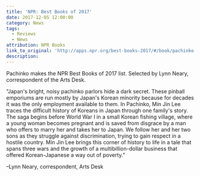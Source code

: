 ```yaml
---
title: 'NPR: Best Books of 2017'
date: 2017-12-05 12:00:00
category: News
tags:
  - Reviews
  - News
attribution: NPR Books
link_to_original: 'http://apps.npr.org/best-books-2017/#/book/pachinko'
description:
---
```



Pachinko makes the NPR Best Books of 2017 list. Selected by Lynn Neary, correspondent of the Arts Desk.

"Japan's bright, noisy pachinko parlors hide a dark secret. These pinball emporiums are run mostly by Japan's Korean minority because for decades it was the only employment available to them. In Pachinko, Min Jin Lee traces the difficult history of Koreans in Japan through one family's story. The saga begins before World War I in a small Korean fishing village, where a young woman becomes pregnant and is saved from disgrace by a man who offers to marry her and takes her to Japan. We follow her and her two sons as they struggle against discrimination, trying to gain respect in a hostile country. Min Jin Lee brings this corner of history to life in a tale that spans three wars and the growth of a multibillion-dollar business that offered Korean-Japanese a way out of poverty."

–Lynn Neary, correspondent, Arts Desk